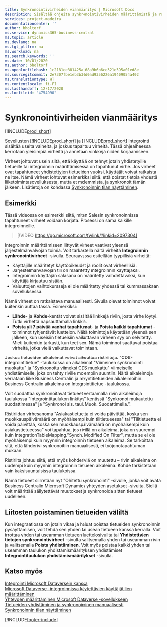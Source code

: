 ```yaml
---
title: Synkronointivirheiden vianmääritys | Microsoft Docs
description: Sisältää ohjeita synkronointivirheiden määrittämistä ja ratkaisemista varten.
services: project-madeira
documentationcenter: ''
author: bholtorf
ms.service: dynamics365-business-central
ms.topic: article
ms.devlang: na
ms.tgt_pltfrm: na
ms.workload: na
ms.search.keywords: ''
ms.date: 10/01/2020
ms.author: bholtorf
ms.openlocfilehash: 1c2181ee381425a168a9b6b6ce321e595a01ed8e
ms.sourcegitcommit: 2e7307fbe1eb3b34d0ad9356226a19409054a402
ms.translationtype: HT
ms.contentlocale: fi-FI
ms.lasthandoff: 12/17/2020
ms.locfileid: "4754990"
---
```

# <a name="troubleshooting-synchronization-errors"></a>Synkronointivirheiden vianmääritys
[!INCLUDE[prod_short](includes/cc_data_platform_banner.md)]

Sovellusten [!INCLUDE[prod_short](includes/prod_short.md)] ja [!INCLUDE[prod_short](includes/cds_long_md.md)] integrointi sisältää useita vaiheita, ja joskus tapahtuu virheitä. Tässä ohjeaiheessa kerrotaan yleisimpiä virheitä ja annetaan vinkkejä niiden korjaamiseen.

Virheet johtuvat usein siitä, että käyttäjä on tehnyt jotain yhdistetyille tietueille tai integroinnin määrittämisessä on tapahtunut virhe. Jos virheet ovat tapahtuneet yhdistettyjen tietueiden vuoksi, käyttäjät voivat ratkaista ne itse. Nämä virheet johtuvat esimerkiksi siitä, että poistat tietoja yhdestä liiketoimintasovelluksesta, mutta et molemmista, ja synkronoit tämän jälkeen. Lisätietoja on kohdassa [Synkronoinnin tilan näyttäminen](admin-how-to-view-synchronization-status.md).

## <a name="example"></a>Esimerkki
Tässä videossa on esimerkki siitä, miten Salesin synkronoinnissa tapahtuneet virheet voidaan korjata. Prosessi on sama kaikille integroinneille. 

> [!VIDEO https://go.microsoft.com/fwlink/?linkid=2097304]

Integroinnin määrittämiseen liittyvät virheet vaativat yleensä järjestelmänvalvojan toimia. Voit tarkastella näitä virheitä **Integroinnin synkronointivirheet** -sivulla. Seuraavassa esitellään tyypillisiä virheitä:  
  
* Käyttäjille määritetyt käyttöoikeudet ja roolit ovat virheellisiä.  
* Järjestelmänvalvojan tili on määritetty integroinnin käyttäjäksi.  
* Integroinnin käyttäjän salasana on määritetty vaihdettavaksi, kun käyttäjä kirjautuu sisään.  
* Valuuttojen vaihtokursseja ei ole määritetty yhdessä tai kummassakaan sovelluksessa.  
  
Nämä virheet on ratkaistava manuaalisesti. Sivulla olevat toiminnot voivat kuitenkin auttaa tässä. Esimerkiksi:  

* **Lähde**- ja **Kohde**-kentät voivat sisältää linkkejä riviin, josta virhe löytyi. Tutki virhettä napsauttamalla linkkiä.  
* **Poista yli 7 päivää vanhat tapahtumat**- ja **Poista kaikki tapahtumat** -toiminnot tyhjentävät luettelon. Näitä toimintoja käytetään yleensä sen jälkeen, kun useisiin tietueisiin vaikuttavan virheen syy on selvitetty. Mieti kuitenkin tarkasti, kun teet sen. Nämä toiminnot saattavat poistaa virheitä, jotka vielä vaikuttavat toimintaan.

Joskus tietueiden aikaleimat voivat aiheuttaa ristiriitoja. "CDS-integrointitietue" -taulukossa on aikaleimat "Viimeinen synkronointi muokattu" ja "Synkronoitu viimeksi CDS muokattu" viimeiselle yhdistämiselle, joka on tehty riville molempiin suuntiin. Näitä aikaleimoja verrataan liike Business Centralin ja myyntitietueiden aikaleimoihin. Business Centralin aikaleima on Integrointitietue -taulukossa.

Voit suodattaa synkronoitavat tietueet vertaamalla rivin aikaleimoja taulukossa "Integrointitaulukon linkitys" kentissä "Synkronoi mukautettu suodattimessa" ja "Synkronoi sis. taul. Muok. Suodattimella.”.

Ristiriidan virhesanoma "Asiakastietuetta ei voida päivittää, koska sen muokkauspäivämäärä on myöhäisempi kuin tilitietueessa" tai "Tilitietuetta ei voida päivittää, koska sen muokkauspäivämäärä on myöhäisempi kuin asiakastietueessa" voi tapahtua, jos rivillä on aikaleima, joka on suurempi kuin IntegrationTableMapping."Synch. Modified On Filter", mutta se ei ole myöhäisempi kuin myynnin integroinnin tietueen aikaleima. Se tarkoittaa sitä, että lähderivi synkronoitiin manuaalisesti, ei työjonotapahtuman mukaan. 

Ristiriita johtuu siitä, että myös kohderiviä on muutettu – rivin aikaleima on uudempi kuin myynnin integroinnin tietueen aikaleima. Kohde tarkistetaan vain kaksisuuntaisissa taulukoissa. 

Nämä tietueet siirretään nyt "Ohitettu synkronointi" -sivulle, jonka voit avata Business Centralin Microsoft Dynamics yhteyden asetukset -sivulta. Siellä voit määrittää säilytettävät muutokset ja synkronoida sitten tietueet uudelleen.

## <a name="remove-couplings-between-records"></a>Liitosten poistaminen tietueiden väliltä
Kun integraatiossa on jotain vikaa ja haluat poistaa tietueiden synkronoinnin pysäyttämisen, voit tehdä sen yhden tai usean tietueen kanssa kerralla. Voit irrottaa yhden tai useamman tietueen luettelosivuilta tai **Yhdistettyjen tietojen synkronointivirheet** -sivulta valitsemalla yhden tai useamman rivin ja valitsemalla **Poista yhdistäminen**. Voit myös poistaa kaikki yhden tai useamman taulukon yhdistämismäärityksen yhdistämiset **Integrointitaulukon yhdistämismääritykset** -sivulla. 

## <a name="see-also"></a>Katso myös
[Integrointi Microsoft Dataversein kanssa](admin-prepare-dynamics-365-for-sales-for-integration.md)  
[Microsoft Dataverse -integroinnissa käytettävien käyttäjätilien määrittäminen](admin-setting-up-integration-with-dynamics-sales.md)  
[Yhteyden määrittäminen Microsoft Dataverse -sovellukseen](admin-how-to-set-up-a-dynamics-crm-connection.md)  
[Tietueiden yhdistäminen ja synkronoiminen manuaalisesti](admin-how-to-couple-and-synchronize-records-manually.md)  
[Synkronoinnin tilan näyttäminen](admin-how-to-view-synchronization-status.md)  


[!INCLUDE[footer-include](includes/footer-banner.md)]